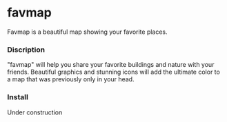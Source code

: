 # favmap

Favmap is a beautiful map showing your favorite places.

### Discription
"favmap" will help you share your favorite buildings and nature with your friends.
Beautiful graphics and stunning icons will add the ultimate color to a map that was previously only in your head.

### Install
Under construction
